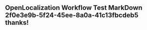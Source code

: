 <properties
ms.topic="hero-topic"
ms.test1="hero-topic"
ms.test2="test"/>

## OpenLocalization Workflow Test MarkDown 2f0e3e9b-5f24-45ee-8a0a-41c13fbcdeb5 thanks!
